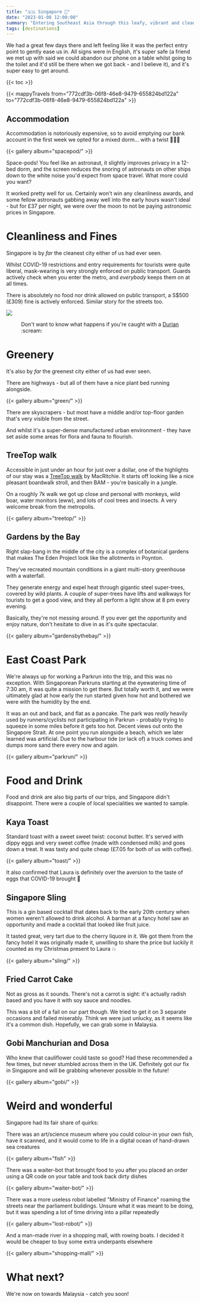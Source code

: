 ```yaml
---
title: "🇸🇬 Singapore 🌳"
date: "2023-01-08 12:00:00"
summary: "Entering Southeast Asia through this leafy, vibrant and clean city-state"
tags: [destinations]
---
```


We had a great few days there and left feeling like it was the perfect entry point to gently ease us in.
All signs were in English, it's super safe (a friend we met up with said we could abandon our phone on a table whilst going to the toilet and it'd still be there when we got back - and I believe it), and it's super easy to get around.

{{< toc >}}

{{< mappyTravels from="772cdf3b-06f8-46e8-9479-655824bd122a" to="772cdf3b-06f8-46e8-9479-655824bd122a" >}}

## Accommodation

Accommodation is notoriously expensive, so to avoid emptying our bank account in the first week we opted for a mixed dorm... with a twist 🚀🚀🚀

{{< gallery album="spacepod/" >}}

Space-pods! You feel like an astronaut, it slightly improves privacy in a 12-bed dorm, and the screen reduces the snoring of astronauts on other ships down to the white noise you'd expect from space travel. What more could you want?

It worked pretty well for us. Certainly won't win any cleanliness awards, and some fellow astronauts gabbing away well into the early hours wasn't ideal - but for £37 per night, we were over the moon to not be paying astronomic prices in Singapore.

# Cleanliness and Fines

Singapore is by _far_ the cleanest city either of us had ever seen.

Whilst COVID-19 restrictions and entry requirements for tourists were quite liberal, mask-wearing is very strongly enforced on public transport. Guards actively check when you enter the metro, and _everybody_ keeps them on at all times.

There is absolutely no food nor drink allowed on public transport, a S$500 (£309) fine is actively enforced. Similar story for the streets too.

<img src="/IMG_20230106_123824.jpg" />
<figure>Don't want to know what happens if you're caught with a <a href="https://en.wikipedia.org/wiki/Durian">Durian</a> :scream:</figure>

# Greenery

It's also by _far_ the greenest city either of us had ever seen. 

There are highways - but all of them have a nice plant bed running alongside. 

{{< gallery album="green/" >}}

There are skyscrapers - but most have a middle and/or top-floor garden that's very visible from the street.

 And whilst it's a super-dense manufactured urban environment - they have set aside some areas for flora and fauna to flourish.

## TreeTop walk

Accessible in just under an hour for just over a dollar, one of the highlights of our stay was a [TreeTop walk](https://www.nparks.gov.sg/gardens-parks-and-nature/parks-and-nature-reserves/central-catchment-nature-reserve/treetop-walk) by MacRitchie.
It starts off looking like a nice pleasant boardwalk stroll, and then BAM - you're basically in a jungle.

On a roughly 7k walk we got up close and personal with monkeys, wild boar, water monitors (eww), and lots of cool trees and insects. A very welcome break from the metropolis.

{{< gallery album="treetop/" >}}

## Gardens by the Bay

Right slap-bang in the middle of the city is a complex of botanical gardens that makes The Eden Project look like the allotments in Poynton.

They've recreated mountain conditions in a giant multi-story greenhouse with a waterfall.

They generate energy and expel heat through gigantic steel super-trees, covered by wild plants. A couple of super-trees have lifts and walkways for tourists to get a good view, and they all perform a light show at 8 pm every evening.

Basically, they're not messing around. If you ever get the opportunity and enjoy nature, don't hesitate to dive in as it's quite spectacular.

{{< gallery album="gardensbythebay/" >}}


# East Coast Park

We're always up for working a Parkrun into the trip, and this was no exception. With Singaporean Parkruns starting at the eyewatering time of 7:30 am, it was quite a mission to get there. But totally worth it, and we were ultimately glad at how early the run started given how hot and bothered we were with the humidity by the end.

It was an out and back, and flat as a pancake. The park was *really* heavily used by runners/cyclists not participating in Parkrun - probably trying to squeeze in some miles before it gets too hot. Decent views out onto the Singapore Strait. At one point you run alongside a beach, which we later learned was artificial. Due to the harbour tide (or lack of) a truck comes and dumps more sand there every now and again.

{{< gallery album="parkrun/" >}}

# Food and Drink

Food and drink are also big parts of our trips, and Singapore didn't disappoint. There were a couple of local specialities we wanted to sample.

## Kaya Toast

Standard toast with a sweet sweet twist: coconut butter. It's served with dippy eggs and very sweet coffee (made with condensed milk) and goes down a treat. It was tasty and quite cheap (£7.05 for both of us with coffee).

{{< gallery album="toast/" >}}

It also confirmed that Laura is definitely over the aversion to the taste of eggs that COVID-19 brought :muscle: 

## Singapore Sling

This is a gin based cocktail that dates back to the early 20th century when women weren't allowed to drink alcohol. A barman at a fancy hotel saw an opportunity and made a cocktail that looked like fruit juice.

It tasted great, very tart due to the cherry liquore in it. We got them from the fancy hotel it was originally made it, unwilling to share the price but luckily it counted as my Christmas present to Laura :boom:

{{< gallery album="sling/" >}}

## Fried Carrot Cake

Not as gross as it sounds. There's not a carrot is sight: it's actually radish based and you have it with soy sauce and noodles.

This was a bit of a fail on our part though. We tried to get it on 3 separate occasions and failed miserably. Think we were just unlucky, as it seems like it's a common dish. Hopefully, we can grab some in Malaysia.

## Gobi Manchurian and Dosa

Who knew that cauliflower could taste so good? Had these recommended a few times, but never stumbled across them in the UK. Definitely got our fix in Singapore and will be grabbing whenever possible in the future!

{{< gallery album="gobi/" >}}

# Weird and wonderful

Singapore had its fair share of quirks:

There was an art/science museum where you could colour-in your own fish, have it scanned, and it would come to life in a digital ocean of hand-drawn sea creatures

{{< gallery album="fish" >}}

There was a waiter-bot that brought food to you after you placed an order using a QR code on your table and took back dirty dishes

{{< gallery album="waiter-bot/" >}}

There was a more useless robot labelled "Ministry of Finance" roaming the streets near the parliament buildings. Unsure what it was meant to be doing, but it was spending a lot of time driving into a pillar repeatedly

{{< gallery album="lost-robot/" >}}

And a man-made river in a shopping mall, with rowing boats. I decided it would be cheaper to buy some extra underpants elsewhere

{{< gallery album="shopping-mall/" >}}

# What next?

We're now on towards Malaysia - catch you soon!